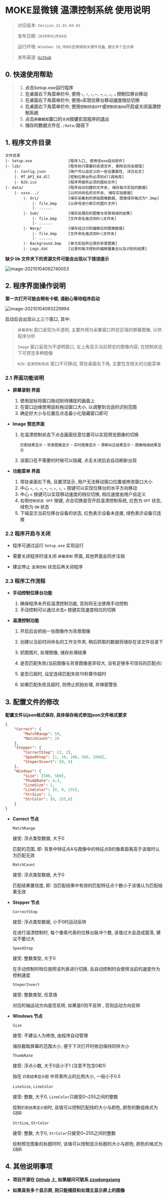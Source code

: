 # MOKE显微镜 温漂控制系统 使用说明

>对应版本: `Version.21.01.04.01`
>
>发布日期: `2020年01月04日`
>
>运行环境: `Windows 10`, `MOKE显微镜相关硬件设备`, `建议多个显示屏`
>
>发布渠道: [`Github`](https://github.com/zzudongxiang/NJU_Yuan.Drift/releases)



## 0. 快速使用帮助

> 1. **点击Setup.exe运行程序**
> 2. **在桌面右下角菜单栏中, 使用 `↖`, `↑`, `↗`, `←`, `→`, `↙`, `↓`, `↘` 控制位移台移动**
> 3. **在桌面右下角菜单栏中, 使用`⊙`实现位移台移动速度档位切换**
> 4. **在桌面右下角菜单栏中, 使用`控制状态OFF`或`控制状态ON`开启或关闭温漂控制系统**
> 5. **点击`屏幕截取`窗口的`关闭`按键实现程序的退出**
> 6. **储存的数据文件在`./data/`路径下**



## 1. 程序文件目录

```text
文件目录
|- Setup.exe                [程序入口, 使用该exe启动软件]
|- lib/                     [程序执行需要的资源文件, 删除后将会报错]
    |- Config.json          [用户可以自定义的一些设置属性, 详见后文]
    |- MT_API_64.dll        [控制位移台所必须的dll调用库]
    |- NJU.ico              [程序界面所必须的图标文件]
|- data/                    [程序自动创建的文件夹, 储存每次实验的数据]
    |- xxxx.../             [以时间命名的文件夹, 储存实验数据]
        |- Ori/             [储存采集到的原始图像数据, 图像保存格式为*.bmp]
            |- file.bmp     [以序号进行索引的图片文件]
            |- ......
        |- Sub/             [储存处理后的图像与背景相减的结果]
            |- file.bmp     [文件命名格式同Ori文件夹]
            |- ......
        |- Warp/            [储存经过识别偏移后的图像数据]
            |- file.bmp     [文件命名格式同Ori文件夹]
            |- ......
        |- Background.bmp	[单次实验所记录的背景图案]
        |- Logs.dat         [记录的每次得到的偏移量集合以及识别的结果]
```

**缺少 lib 文件夹下的资源文件可能会出现以下错误提示**

![image-20210104092740053](Guide.assets/image-20210104092740053.png)

## 2. 程序界面操作说明

**第一次打开可能会稍有卡顿, 请耐心等待程序启动**

![image-20210104093229994](Guide.assets/image-20210104093229994.png)

启动后会出现以上三个窗口, 其中:

> `屏幕录制` 窗口呈现为半透明, 主要作用为采集窗口所在区域的屏幕图像, 以供程序分析
>
> `Image` 窗口呈现为不透明窗口, 左上角显示当前预览的图像内容, 在控制状态下可预览多种图像
>
> `NJU-温漂控制系统` 窗口不可移动, 常驻桌面右下角, 主要包含相关的功能菜单

### 2.1 界面功能说明

- **屏幕录制 界面**

  1. 使用鼠标将窗口拖动到待捕捉的画面上
  2. 在窗口边缘使用鼠标拖动窗口大小, 以调整到合适的识别范围
  3. 确定好大小与位置后点击最小化隐藏窗口即可
  
- **Image 预览界面**

  1. 在温漂控制状态下点击画面任意位置可以实现预览图像的切换

     `匹配结果显示` - `背景图像显示` - `实时图像显示` - `漂移纠正结果显示` - `图像相减结果显示`

  2. 该窗口在不需要的时候可以隐藏, 点击关闭后会自动刷新出现

- **功能菜单 界面**
  
  1. 常驻桌面右下角, 且置顶显示, 用户无法移动窗口位置或修改窗口大小
  2. 中心 `↖`, `↑`, `↗`, `←`, `→`, `↙`, `↓`, `↘` 按键可以实现位移台的水平方向移动
  3. 中心 `⊙` 按键可以实现移动速度的档位切换, 档位速度由用户自定义
  4. 右侧`控制状态 OFF` 按键, 点击切换是否开启温漂控制系统, 红色为 `OFF` 状态, 绿色为 `ON` 状态
  5. 下端显示当前位移台设备的状态, 红色表示设备未连接, 绿色表示设备已连接

### 2.2 程序开启与关闭

- 程序可通过运行 `Setup.exe` 实现运行

- 需要关闭程序时请关闭 `屏幕录制` 界面, 其他界面会同步注销

- 建议停止 `温漂控制` 状态后再关闭程序

### 2.3 程序工作流程

- **手动控制位移台功能**

  1. 确保程序未开启温漂控制功能, 否则将无法使用手动控制
  2. 手动控制可以通过点击`⊙` 按键实现速度档位的切换

- **温漂控制功能**

  1. 开启后会抓拍一张图像作为背景图像
  
  2. 创建以当前时间命名的工作文件夹, 稍后抓取的数据将储存在该文件目录下
  
  3. 抓图图片, 处理图像, 储存处理结果
  
  4. 是否匹配失败(当前图像与背景图像差异较大, 没有足够多可信任的匹配点)
  
  5. 是否已超时, 设定连续匹配失败10秒算作超时
  
  6. 如果匹配失败且超时, 则停止抓拍处理, 并弹窗警告
  
     

## 3. 配置文件的修改

**配置文件以json格式保存, 具体保存格式参加json文件格式要求**

```json
{
    "Correct": {
        "MatchRange": 50,
        "MatchCount": 20
    },
    "Stepper": {
        "CorrectStep": [2, 2],
        "SpeedStep": [1, 10, 100, 500, 1000],
        "SteperInvert": [0, 0]
    },
    "Windows": {
        "Size": [500, 500],
        "ThumbRate": 0.3,
        "LineSize": 2,
        "LineColor": [0, 0, 255],
        "StrSize": 1,
        "StrColor": [0, 255,0]
    }
}
```

- **Correct 节点**

  `MatchRange` 

  接受: 浮点类型数据, 大于0

  匹配的范围, 即: 背景中特征点A与图像中的特征点B的像素距离高于该值时认为匹配无效

  

  `MatchCount`

  接受: 浮点类型数据, 大于0

  匹配结果置信度, 即: 当匹配结果中有效的匹配特征点个数小于该值认为匹配结果无效

  

- **Stepper 节点**

  `CorrectStep`

  接受: 浮点类型数据, 小于0时运动反转

  在进行温漂控制时, 每个像素代表的位移台脉冲个数, 该值过大会造成震荡, 建议不要过大

  

  `SpeedStep`

  接受: 整数类型, 大于0

  在手动控制时档位按照该列表进行切换, 且自动控制时会使用当前的速度作为控制速度

  

  `SteperInvert`

  接受: 整数类型, 任意值

  对应的轴运动方向是否反转, 如果是0则不反转 , 否则运动方向反转

  

- **Windows 节点**

  `Size`

  接受: 不建议人为修改, 由程序自动管理

  储存截取屏幕的范围大小, 便于下次打开时依旧保持同样大小

  

  `ThumbRate`

  接受: 浮点小数, 大于0且小于1 (注意不包含0和1)

  指在 `匹配结果显示图` 中背景所占的比例大小, 一般小于0.5

  

  `LineSize`, `LineColor`

  接受: 整数, 大于0, `LineColor`只接受0~255之间的整数

  绘制`匹配结果显示图`时, 该值可以控制匹配线的大小与颜色, 颜色的数组格式为 GBR

  

  `StrSize`, `StrColor`

  接受: 整数, 大于0, `StrColor`只接受0~255之间的整数

  绘制预览图象的标题时时, 该值可以控制显示标题的大小与颜色, 颜色的格式为 GBR

  

## 4. 其他说明事项

- **项目开源在 [Github](https://github.com/zzudongxiang/NJU_Yuan.Drift) 上, 如果疑问可联系 [zzudongxiang](mailto:zzudongxiang@163.com)**

- **如果具有多个显示屏, 则只能捕获和处理主显示屏上的图像**